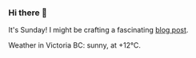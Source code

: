 ### Hi there :wave:

It's Sunday! I might be crafting a fascinating [blog post](https://benjaminwuethrich.dev).

Weather in Victoria BC: sunny, at +12°C.

